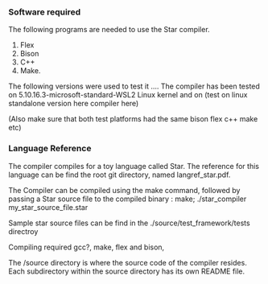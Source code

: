 ### Software required
The following programs are needed to use the Star compiler. 
1. Flex
2. Bison
3. C++ 
4. Make. 


The following versions were used to test it 
....
The compiler has been tested on 5.10.16.3-microsoft-standard-WSL2 Linux kernel
and on (test on linux standalone version here compiler here)

(Also make sure that both test platforms had the same bison flex c++ make etc) 



### Language Reference 
The compiler compiles for a toy language called Star. The reference for this language can be find the root git directory, named langref_star.pdf.





The Compiler can be compiled using the make command, followed
by passing a Star source file to the compiled binary : 
make;
./star_compiler my_star_source_file.star 

Sample star source files can be find in the ./source/test_framework/tests directroy

Compiling required gcc?, make, flex and bison, 



The /source directory is where the source code of the compiler resides.
Each subdirectory within the source directory has its own README file.

